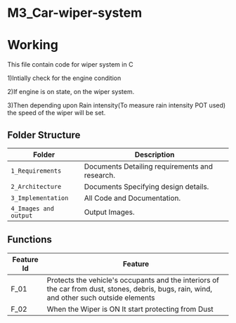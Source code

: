 # M3_Car-wiper-system
# Working
This file contain code for wiper system in C

1)Intially check for the engine condition

2)If engine is on state, on the wiper system.

3)Then depending upon Rain intensity(To measure rain intensity POT used) the speed of the wiper will be set.



## Folder Structure
Folder               | Description
-------------------  | -----------------------------------------
`1_Requirements`     | Documents Detailing requirements and research.
`2_Architecture`     | Documents Specifying design details.
`3_Implementation`   | All Code and Documentation.
`4_Images and output`| Output Images.


## Functions 

| Feature Id | Feature |
| -----------|---------|
|F_01|   Protects the vehicle's occupants and the interiors of the car from dust, stones, debris, bugs, rain, wind, and other such outside elements  |
|F_02| When the Wiper is ON It start protecting from Dust  |
